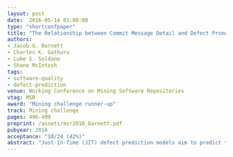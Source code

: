 ```yaml
---
layout: post
date:  2016-05-14 01:00:00
type: "shortconfpaper"
title: "The Relationship between Commit Message Detail and Defect Proneness in Java Projects on GitHub"
authors:
- Jacob G. Barnett
- Charles K. Gathuru
- Luke S. Soldano
- Shane McIntosh
tags:
- software-quality
- defect-prediction
venue: Working Conference on Mining Software Repositories
vtag: MSR
award: "Mining challenge runner-up"
track: Mining challenge
pages: 496-499
preprint: /assets/msr2016_barnett.pdf
pubyear: 2016
acceptance: "10/24 (42%)"
abstract: "Just-In-Time (JIT) defect prediction models aim to predict the commits that will introduce defects in the future. Traditionally, JIT defect prediction models are trained using metrics that are primarily derived from aspects of the code change itself (e.g., the size of the change, the author’s prior experience). In addition to the code that is submitted during a commit, authors write commit messages, which describe the commit for archival purposes. It is our position that the level of detail in these commit messages can provide additional explanatory power to JIT defect prediction models. Hence, in this paper, we analyze the relationship between the defect proneness of commits and commit message volume (i.e., the length of the commit message) and commit message content (approximated using spam filtering technology). Through analysis of JIT models that were trained using 342 GitHub repositories, we find that our JIT models outperform random guessing models, achieving AUC and Brier scores that range between 0.63-0.96 and 0.01-0.21, respectively. Furthermore, our metrics that are derived from commit message detail provide a statistically significant boost to the explanatory power to the JIT models in 43%-80% of the studied systems, accounting for up to 72% of the explanatory power. Future JIT studies should consider adding commit message detail metrics."
---
```


